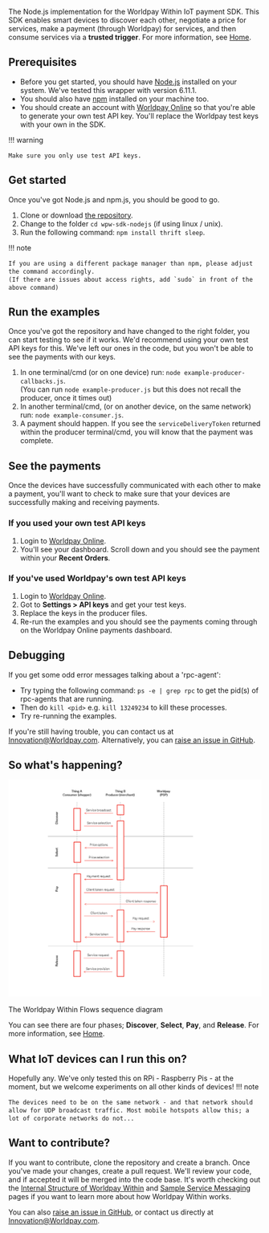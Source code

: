 The Node.js implementation for the Worldpay Within IoT payment SDK. This SDK enables smart devices to discover each other, negotiate a price for services, make a payment (through Worldpay) for services, and then consume services via a **trusted trigger**. For more information, see [Home](index).

## Prerequisites

*   Before you get started, you should have [Node.js](https://nodejs.org/en/) installed on your system. We've tested this wrapper with version 6.11.1.
*   You should also have [npm](https://npmjs.com/) installed on your machine too.
*   You should create an account with [Worldpay Online](https://online.worldpay.com) so that you're able to generate your own test API key. You'll replace the Worldpay test keys with your own in the SDK. 

!!! warning
	
	Make sure you only use test API keys.

## Get started

Once you've got Node.js and npm.js, you should be good to go.

1.  Clone or download [the repository](https://github.com/WPTechInnovation/wpw-sdk-nodejs).
2.  Change to the folder `cd wpw-sdk-nodejs` (if using linux / unix).
3.  Run the following command: `npm install thrift sleep`.  
    
!!! note
		
	If you are using a different package manager than npm, please adjust the command accordingly.  
	(If there are issues about access rights, add `sudo` in front of the above command)

## Run the examples

Once you've got the repository and have changed to the right folder, you can start testing to see if it works. We'd recommend using your own test API keys for this. We've left our ones in the code, but you won't be able to see the payments with our keys.

1.  In one terminal/cmd (or on one device) run: `node example-producer-callbacks.js`.  
    (You can run `node example-producer.js` but this does not recall the producer, once it times out)
2.  In another terminal/cmd, (or on another device, on the same network) run: `node example-consumer.js`.
3.  A payment should happen. If you see the `serviceDeliveryToken` returned within the producer terminal/cmd, you will know that the payment was complete.

## See the payments

Once the devices have successfully communicated with each other to make a payment, you'll want to check to make sure that your devices are successfully making and receiving payments.

### If you used your own test API keys

1.  Login to [Worldpay Online](https://online.worldpay.com).
2.  You'll see your dashboard. Scroll down and you should see the payment within your **Recent Orders**.

### If you've used Worldpay's own test API keys

1.  Login to [Worldpay Online](https://online.worldpay.com).
2.  Got to **Settings > API keys** and get your test keys.
3.  Replace the keys in the producer files.
4.  Re-run the examples and you should see the payments coming through on the Worldpay Online payments dashboard.

## Debugging

If you get some odd error messages talking about a 'rpc-agent':

*   Try typing the following command: `ps -e | grep rpc` to get the pid(s) of rpc-agents that are running.
*   Then do `kill <pid>` e.g. `kill 13249234` to kill these processes.
*   Try re-running the examples.

If you're still having trouble, you can contact us at [Innovation@Worldpay.com](mailto:innovation@worldpay.com). Alternatively, you can [raise an issue in GitHub](https://github.com/WPTechInnovation/worldpay-within-sdk/issues).

## So what's happening?

![The Worldpay Within puzzle piece](images/architecture/Architecture1.png)
<figcaption>The Worldpay Within Flows sequence diagram</figcaption>

You can see there are four phases; **Discover**, **Select**, **Pay**, and **Release**. For more information, see [Home](index).

## What IoT devices can I run this on?

Hopefully any. We've only tested this on RPi - Raspberry Pis - at the moment, but we welcome experiments on all other kinds of devices! 
!!! note
	
	The devices need to be on the same network - and that network should allow for UDP broadcast traffic. Most mobile hotspots allow this; a lot of corporate networks do not...

## Want to contribute?

If you want to contribute, clone the repository and create a branch. Once you've made your changes, create a pull request. We'll review your code, and if accepted it will be merged into the code base. It's worth checking out the [Internal Structure of Worldpay Within](internal-structure) and [Sample Service Messaging](sample-service-messaging) pages if you want to learn more about how Worldpay Within works.

You can also [raise an issue in GitHub](https://github.com/WPTechInnovation/worldpay-within-sdk/issues), or contact us directly at [Innovation@Worldpay.com](mailto:innovation@worldpay.com). 